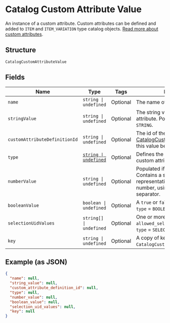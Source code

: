 
# Catalog Custom Attribute Value

An instance of a custom attribute. Custom attributes can be defined and
added to `ITEM` and `ITEM_VARIATION` type catalog objects.
[Read more about custom attributes](https://developer.squareup.com/docs/catalog-api/add-custom-attributes).

## Structure

`CatalogCustomAttributeValue`

## Fields

| Name | Type | Tags | Description |
|  --- | --- | --- | --- |
| `name` | `string \| undefined` | Optional | The name of the custom attribute. |
| `stringValue` | `string \| undefined` | Optional | The string value of the custom attribute.  Populated if `type` = `STRING`. |
| `customAttributeDefinitionId` | `string \| undefined` | Optional | The id of the [CatalogCustomAttributeDefinition](../../doc/models/catalog-custom-attribute-definition.md) this value belongs to. |
| `type` | [`string \| undefined`](../../doc/models/catalog-custom-attribute-definition-type.md) | Optional | Defines the possible types for a custom attribute. |
| `numberValue` | `string \| undefined` | Optional | Populated if `type` = `NUMBER`. Contains a string<br>representation of a decimal number, using a `.` as the decimal separator. |
| `booleanValue` | `boolean \| undefined` | Optional | A `true` or `false` value. Populated if `type` = `BOOLEAN`. |
| `selectionUidValues` | `string[] \| undefined` | Optional | One or more choices from `allowed_selections`. Populated if `type` = `SELECTION`. |
| `key` | `string \| undefined` | Optional | A copy of key from the associated `CatalogCustomAttributeDefinition`. |

## Example (as JSON)

```json
{
  "name": null,
  "string_value": null,
  "custom_attribute_definition_id": null,
  "type": null,
  "number_value": null,
  "boolean_value": null,
  "selection_uid_values": null,
  "key": null
}
```

